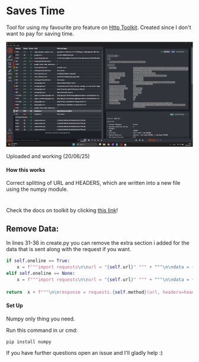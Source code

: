 # Saves Time

Tool for using my favourite pro feature on [Http Toolkit](https://httptoolkit.com/). Created since I don't want to pay for saving time.

![alt text](https://raw.githubusercontent.com/petrovxc/http-toolkit-requests/refs/heads/main/screenshot.png)

Uploaded and working (20/06/25)

#### How this works
Correct splitting of URL and HEADERS, which are written into a new file using the numpy module.

#

Check the docs on toolkit by clicking [this link](https://httptoolkit.com/docs/)!

## Remove Data:

In lines 31-36 in create.py you can remove the extra section i added for the data that is sent along with the request if you want.

```py
if self.oneline == True:
    x = f"""import requests\n\nurl = "{self.url}" """ + """\n\ndata = {\n    "" : "",\n    "" : "",\n    "" : ""\n}""" + f"""\n\nheaders = {str(self.headers)}"""
elif self.oneline == None:
    x = f"""import requests\n\nurl = "{self.url}" """ + """\n\ndata = {\n    "" : "",\n    "" : "",\n    "" : ""\n}""" + f"""\n\nheaders = {json.dumps(self.headers, indent=4)}"""

return  x + f"""\n\nresponse = requests.{self.method}(url, headers=headers)\n\nprint(response.content)"""
```


#### Set Up

Numpy only thing you need.

Run this command in ur cmd:

```
pip install numpy
```

If you have further questions open an issue and I'll gladly help :)
#
